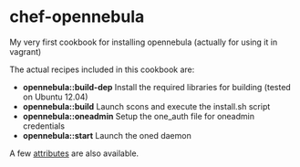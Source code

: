 chef-opennebula
===============

My very first cookbook for installing opennebula (actually for using it in vagrant)

The actual recipes included in this cookbook are:
* **opennebula::build-dep**   Install the required libraries for building (tested on Ubuntu 12.04)
* **opennebula::build**       Launch scons and execute the install.sh script
* **opennebula::oneadmin**    Setup the one_auth file for oneadmin credentials
* **opennebula::start**       Launch the oned daemon

A few [attributes](https://github.com/gionn/chef-opennebula/blob/master/attributes/default.rb) are also available.
